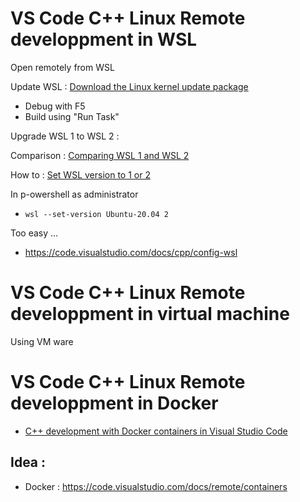 # VS Code C++ Linux Remote developpment in WSL

Open remotely from WSL 

Update WSL : [Download the Linux kernel update package](https://docs.microsoft.com/en-us/windows/wsl/install-win10#step-4---download-the-linux-kernel-update-package)

- Debug with F5
- Build using "Run Task"

Upgrade WSL 1 to WSL 2 :

Comparison : [Comparing WSL 1 and WSL 2](https://docs.microsoft.com/en-us/windows/wsl/compare-versions)

How to : [Set WSL version to 1 or 2](https://docs.microsoft.com/en-us/windows/wsl/basic-commands#set-wsl-version-to-1-or-2)

In p-owershell as administrator
- `wsl --set-version Ubuntu-20.04 2`

Too easy ...

- https://code.visualstudio.com/docs/cpp/config-wsl

# VS Code C++ Linux Remote developpment in virtual machine

Using VM ware

# VS Code C++ Linux Remote developpment in Docker 

- [C++ development with Docker containers in Visual Studio Code](https://devblogs.microsoft.com/cppblog/c-development-with-docker-containers-in-visual-studio-code/)

## Idea :
- Docker : https://code.visualstudio.com/docs/remote/containers